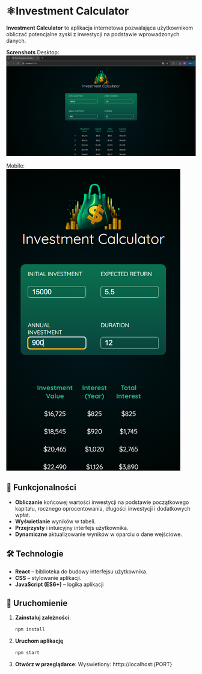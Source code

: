# **⚛Investment Calculator**

**Investment Calculator** to aplikacja internetowa pozwalająca użytkownikom obliczać potencjalne zyski z inwestycji na podstawie wprowadzonych danych.

**Screnshots**
Desktop:
![Desktop](screenshots/Desktop.png)

Mobile:
![Mobile](screenshots/Mobile.png)

## **📌 Funkcjonalności**
* **Obliczanie** końcowej wartości inwestycji na podstawie początkowego kapitału, rocznego oprocentowania, długości inwestycji i dodatkowych wpłat.
* **Wyświetlanie** wyników w tabeli.
* **Przejrzysty** i intuicyjny interfejs użytkownika.
* **Dynamiczne** aktualizowanie wyników w oparciu o dane wejściowe.

## **🛠 Technologie**
* **React** – biblioteka do budowy interfejsu użytkownika.
* **CSS** – stylowanie aplikacji.
* **JavaScript (ES6+)** – logika aplikacji



## **🚀 Uruchomienie**
1. **Zainstaluj zależności**:
   ```sh
   npm install

2. **Uruchom aplikację**
   ```sh
   npm start
3. **Otwórz w przeglądarce**:
Wyswietlony: htttp://localhost:{PORT}
